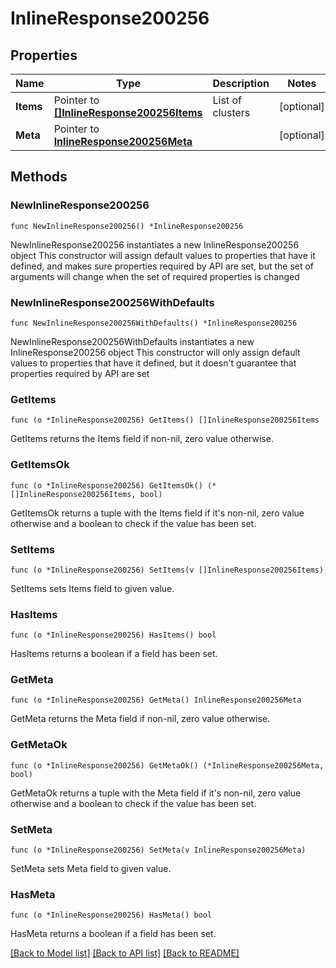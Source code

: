 # InlineResponse200256

## Properties

Name | Type | Description | Notes
------------ | ------------- | ------------- | -------------
**Items** | Pointer to [**[]InlineResponse200256Items**](InlineResponse200256Items.md) | List of clusters | [optional] 
**Meta** | Pointer to [**InlineResponse200256Meta**](InlineResponse200256Meta.md) |  | [optional] 

## Methods

### NewInlineResponse200256

`func NewInlineResponse200256() *InlineResponse200256`

NewInlineResponse200256 instantiates a new InlineResponse200256 object
This constructor will assign default values to properties that have it defined,
and makes sure properties required by API are set, but the set of arguments
will change when the set of required properties is changed

### NewInlineResponse200256WithDefaults

`func NewInlineResponse200256WithDefaults() *InlineResponse200256`

NewInlineResponse200256WithDefaults instantiates a new InlineResponse200256 object
This constructor will only assign default values to properties that have it defined,
but it doesn't guarantee that properties required by API are set

### GetItems

`func (o *InlineResponse200256) GetItems() []InlineResponse200256Items`

GetItems returns the Items field if non-nil, zero value otherwise.

### GetItemsOk

`func (o *InlineResponse200256) GetItemsOk() (*[]InlineResponse200256Items, bool)`

GetItemsOk returns a tuple with the Items field if it's non-nil, zero value otherwise
and a boolean to check if the value has been set.

### SetItems

`func (o *InlineResponse200256) SetItems(v []InlineResponse200256Items)`

SetItems sets Items field to given value.

### HasItems

`func (o *InlineResponse200256) HasItems() bool`

HasItems returns a boolean if a field has been set.

### GetMeta

`func (o *InlineResponse200256) GetMeta() InlineResponse200256Meta`

GetMeta returns the Meta field if non-nil, zero value otherwise.

### GetMetaOk

`func (o *InlineResponse200256) GetMetaOk() (*InlineResponse200256Meta, bool)`

GetMetaOk returns a tuple with the Meta field if it's non-nil, zero value otherwise
and a boolean to check if the value has been set.

### SetMeta

`func (o *InlineResponse200256) SetMeta(v InlineResponse200256Meta)`

SetMeta sets Meta field to given value.

### HasMeta

`func (o *InlineResponse200256) HasMeta() bool`

HasMeta returns a boolean if a field has been set.


[[Back to Model list]](../README.md#documentation-for-models) [[Back to API list]](../README.md#documentation-for-api-endpoints) [[Back to README]](../README.md)


